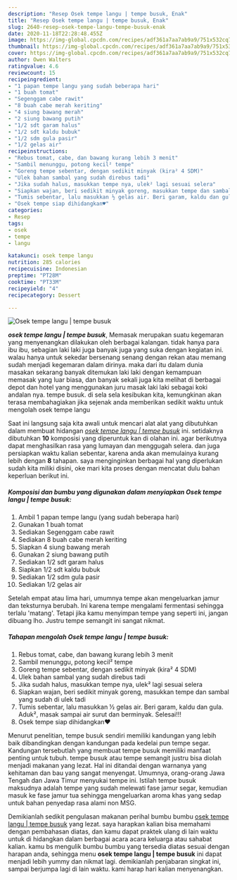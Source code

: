 ```yaml
---
description: "Resep Osek tempe langu | tempe busuk, Enak"
title: "Resep Osek tempe langu | tempe busuk, Enak"
slug: 2640-resep-osek-tempe-langu-tempe-busuk-enak
date: 2020-11-18T22:28:48.455Z
image: https://img-global.cpcdn.com/recipes/adf361a7aa7ab9a9/751x532cq70/osek-tempe-langu-tempe-busuk-foto-resep-utama.jpg
thumbnail: https://img-global.cpcdn.com/recipes/adf361a7aa7ab9a9/751x532cq70/osek-tempe-langu-tempe-busuk-foto-resep-utama.jpg
cover: https://img-global.cpcdn.com/recipes/adf361a7aa7ab9a9/751x532cq70/osek-tempe-langu-tempe-busuk-foto-resep-utama.jpg
author: Owen Walters
ratingvalue: 4.6
reviewcount: 15
recipeingredient:
- "1 papan tempe langu yang sudah beberapa hari"
- "1 buah tomat"
- "Segenggam cabe rawit"
- "8 buah cabe merah keriting"
- "4 siung bawang merah"
- "2 siung bawang putih"
- "1/2 sdt garam halus"
- "1/2 sdt kaldu bubuk"
- "1/2 sdm gula pasir"
- "1/2 gelas air"
recipeinstructions:
- "Rebus tomat, cabe, dan bawang kurang lebih 3 menit"
- "Sambil menunggu, potong kecil² tempe"
- "Goreng tempe sebentar, dengan sedikit minyak (kira² 4 SDM)"
- "Ulek bahan sambal yang sudah direbus tadi"
- "Jika sudah halus, masukkan tempe nya, ulek² lagi sesuai selera"
- "Siapkan wajan, beri sedikit minyak goreng, masukkan tempe dan sambal yang sudah di ulek tadi"
- "Tumis sebentar, lalu masukkan ½ gelas air. Beri garam, kaldu dan gula. Aduk², masak sampai air surut dan berminyak. Selesai!!!"
- "Osek tempe siap dihidangkan♥️"
categories:
- Resep
tags:
- osek
- tempe
- langu

katakunci: osek tempe langu 
nutrition: 285 calories
recipecuisine: Indonesian
preptime: "PT28M"
cooktime: "PT33M"
recipeyield: "4"
recipecategory: Dessert

---
```



![Osek tempe langu | tempe busuk](https://img-global.cpcdn.com/recipes/adf361a7aa7ab9a9/751x532cq70/osek-tempe-langu-tempe-busuk-foto-resep-utama.jpg)

<b><i>osek tempe langu | tempe busuk</i></b>, Memasak merupakan suatu kegemaran yang menyenangkan dilakukan oleh berbagai kalangan. tidak hanya para ibu ibu, sebagian laki laki juga banyak juga yang suka dengan kegiatan ini. walau hanya untuk sekedar bersenang senang dengan rekan atau memang sudah menjadi kegemaran dalam dirinya. maka dari itu dalam dunia masakan sekarang banyak ditemukan laki laki dengan kemampuan memasak yang luar biasa, dan banyak sekali juga kita melihat di berbagai depot dan hotel yang menggunakan juru masak laki laki sebagai koki andalan nya.
 tempe busuk</i>. di sela sela kesibukan kita, kemungkinan akan terasa membahagiakan jika sejenak anda memberikan sedikit waktu untuk mengolah osek tempe langu 

Saat ini langsung saja kita awali untuk mencari alat alat yang dibutuhkan dalam membuat hidangan <u><i>osek tempe langu | tempe busuk</i></u> ini. setidaknya dibutuhkan <b>10</b> komposisi yang diperuntuk kan di olahan ini. agar berikutnya dapat menghasilkan rasa yang lumayan dan menggugah selera. dan juga persiapkan waktu kalian sebentar, karena anda akan memulainya kurang lebih dengan <b>8</b> tahapan. saya menginginkan berbagai hal yang diperlukan sudah kita miliki disini, oke mari kita proses dengan mencatat dulu bahan keperluan berikut ini.

<!--inarticleads1-->

##### Komposisi dan bumbu yang digunakan dalam menyiapkan Osek tempe langu | tempe busuk:

1. Ambil 1 papan tempe langu (yang sudah beberapa hari)
1. Gunakan 1 buah tomat
1. Sediakan Segenggam cabe rawit
1. Sediakan 8 buah cabe merah keriting
1. Siapkan 4 siung bawang merah
1. Gunakan 2 siung bawang putih
1. Sediakan 1/2 sdt garam halus
1. Siapkan 1/2 sdt kaldu bubuk
1. Sediakan 1/2 sdm gula pasir
1. Sediakan 1/2 gelas air


Setelah empat atau lima hari, umumnya tempe akan mengeluarkan jamur dan teksturnya berubah. Ini karena tempe mengalami fermentasi sehingga terlalu &#39;matang&#39;. Tetapi jika kamu menyimpan tempe yang seperti ini, jangan dibuang lho. Justru tempe semangit ini sangat nikmat. 

<!--inarticleads2-->

##### Tahapan mengolah Osek tempe langu | tempe busuk:

1. Rebus tomat, cabe, dan bawang kurang lebih 3 menit
1. Sambil menunggu, potong kecil² tempe
1. Goreng tempe sebentar, dengan sedikit minyak (kira² 4 SDM)
1. Ulek bahan sambal yang sudah direbus tadi
1. Jika sudah halus, masukkan tempe nya, ulek² lagi sesuai selera
1. Siapkan wajan, beri sedikit minyak goreng, masukkan tempe dan sambal yang sudah di ulek tadi
1. Tumis sebentar, lalu masukkan ½ gelas air. Beri garam, kaldu dan gula. Aduk², masak sampai air surut dan berminyak. Selesai!!!
1. Osek tempe siap dihidangkan♥️


Menurut penelitian, tempe busuk sendiri memiliki kandungan yang lebih baik dibandingkan dengan kandungan pada kedelai pun tempe segar. Kandungan tersebutlah yang membuat tempe busuk memiliki manfaat penting untuk tubuh. tempe busuk atau tempe semangit justru bisa diolah menjadi makanan yang lezat. Hal ini ditandai dengan warnanya yang kehitaman dan bau yang sangat menyengat. Umumnya, orang-orang Jawa Tengah dan Jawa Timur menyukai tempe ini. Istilah tempe busuk maksudnya adalah tempe yang sudah melewati fase jamur segar, kemudian masuk ke fase jamur tua sehingga mengeluarkan aroma khas yang sedap untuk bahan penyedap rasa alami non MSG. 

Demikianlah sedikit pengulasan makanan perihal bumbu bumbu <u>osek tempe langu | tempe busuk</u> yang lezat. saya harapkan kalian bisa memahami dengan pembahasan diatas, dan kamu dapat praktek ulang di lain waktu untuk di hidangkan dalam berbagai acara acara keluarga atau sahabat kalian. kamu bs mengulik bumbu bumbu yang tersedia diatas sesuai dengan harapan anda, sehingga menu <b>osek tempe langu | tempe busuk</b> ini dapat menjadi lebih yummy dan nikmat lagi. demikianlah penjabaran singkat ini, sampai berjumpa lagi di lain waktu. kami harap hari kalian menyenangkan.
